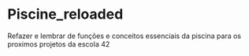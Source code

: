 # Piscine_reloaded
Refazer e lembrar de funções e conceitos essenciais da piscina para os proximos projetos da escola 42
